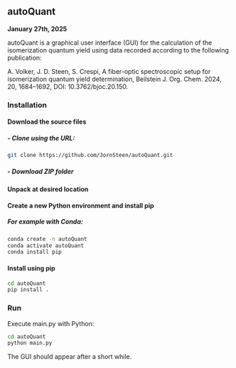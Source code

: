 ## autoQuant
**January 27th, 2025**

autoQuant is a graphical user interface (GUI) for the calculation of the isomerization quantum yield using data recorded according to the following publication:

A. Volker, J. D. Steen, S. Crespi, A fiber-optic spectroscopic setup for isomerization quantum yield determination, Beilstein J. Org. Chem. 2024, 20, 1684–1692, DOI: 10.3762/bjoc.20.150.

### Installation

#### Download the source files
##### - Clone using the URL:
```bash
git clone https://github.com/JornSteen/autoQuant.git
```
##### - Download ZIP folder

#### Unpack at desired location

#### Create a new Python environment and install pip
##### For example with Conda:
```bash
conda create -n autoQuant
conda activate autoQuant
conda install pip
```

#### Install using pip
```bash
cd autoQuant
pip install .
```

### Run
Execute main.py with Python:
```bash
cd autoQuant
python main.py
```
The GUI should appear after a short while.
